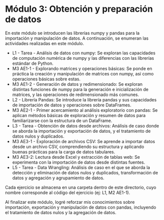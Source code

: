 # Módulo 3: Obtención y preparación de datos

En este módulo se introducen las librerías numpy y pandas para la importación y manipulación de datos. A continuación, se enumeran las actividades realizadas en este módulo.
- L1 - Tarea - Análisis de datos con numpy: Se exploran las capacidades de computación numérica de numpy y las diferencias con las librerías estándar de Python.
- M3 AE1-1 - Explorando matrices y operaciones básicas: Se ponde en práctica la creación y manipulación de matrices con numpy, así como operaciones básicas sobre estas.
- M3 AE1-2 - Generación de datos y redimensionado: Se exploran distintas funciones de numpy para la generación e inicialización de matrices, y las operaciones de redimensionado más comunes.
- L2 - Librería Pandas: Se introduce la librería pandas y sus capacidades de importación de datos y operaciones sobre DataFrames.
- M3 AE2-1 - Primer acercamiento al análisis exploratorio con pandas: Se aplican métodos básicas de exploración y resumen de datos para familiarizarse con la estructura de un DataFrame.
- L3 - Tarea - Obtención de datos desde archivos: Análisis de caso donde se aborda la importación y exportación de datos, y el tratamiento de datos nulos y duplicados.
- M3 AE3-1 - Exploración de archivos CSV: Se aprende a importar datos desde un archivo CSV, comprendiendo su estructura y aplicando buenas prácticas para la carga de datos tabulares.
- M3 AE3-2: Lectura desde Excel y extracción de tablas web: Se experimenta con la importación de datos desde distintas fuentes.
- L5 - Tarea - Data Wrangling: Análisis de caso en el que se aborda la detección y eliminación de datos nulos y duplicados, transformación de datos y agregación y agrupamiento de datos.

Cada ejercicio se almacena en una carpeta dentro de este directorio, cuyo nombre corresponde al código del ejercicio (ej: L1, M2 AE1-1).

Al finalizar este módulo, logré reforzar mis conocimientos sobre importación, exportación y manipulación de datos con pandas, incluyendo el tratamiento de datos nulos y la agregación de datos.
